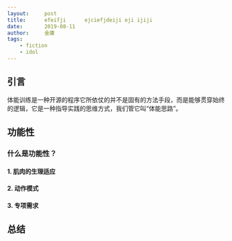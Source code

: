 ```yaml
---
layout:     post
title:      efeifji      ejciefjdeiji eji ijiji
date:       2019-08-11
author:     金庸
tags:
    - fiction
    - idol
---
```



## 引言

体能训练是一种开源的程序它所依仗的并不是固有的方法手段，而是能够贯穿始终的逻辑，它是一种指导实践的思维方式，我们管它叫“体能思路”。


## 功能性


### 什么是功能性？



#### 1. 肌肉的生理适应



#### 2. 动作模式



#### 3. 专项需求



## 总结


